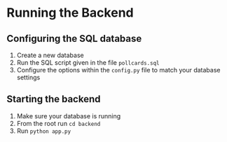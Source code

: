 # Running the Backend
## Configuring the SQL database
1. Create a new database
2. Run the SQL script given in the file `pollcards.sql`
3. Configure the options within the `config.py` file to match your database settings


## Starting the backend
1. Make sure your database is running
2. From the root run `cd backend`
3. Run `python app.py`


